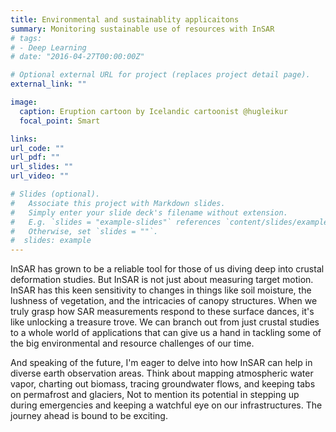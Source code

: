 ```yaml
---
title: Environmental and sustainablity applicaitons
summary: Monitoring sustainable use of resources with InSAR
# tags:
# - Deep Learning
# date: "2016-04-27T00:00:00Z"

# Optional external URL for project (replaces project detail page).
external_link: ""

image:
  caption: Eruption cartoon by Icelandic cartoonist @hugleikur
  focal_point: Smart

links:
url_code: ""
url_pdf: ""
url_slides: ""
url_video: ""

# Slides (optional).
#   Associate this project with Markdown slides.
#   Simply enter your slide deck's filename without extension.
#   E.g. `slides = "example-slides"` references `content/slides/example-slides.md`.
#   Otherwise, set `slides = ""`.
#  slides: example
---
```


InSAR has grown to be a reliable tool for those of us diving deep into crustal deformation studies. But InSAR is not just about measuring target motion. InSAR has this keen sensitivity to changes in things like soil moisture, the lushness of vegetation, and the intricacies of canopy structures. When we truly grasp how SAR measurements respond to these surface dances, it's like unlocking a treasure trove. We can branch out from just crustal studies to a whole world of applications that can give us a hand in tackling some of the big environmental and resource challenges of our time.

And speaking of the future, I'm  eager to delve into how InSAR can help in diverse earth observation areas. Think about mapping atmospheric water vapor, charting out biomass, tracing groundwater flows, and keeping tabs on permafrost and glaciers, Not to mention its potential in stepping up during emergencies and keeping a watchful eye on our infrastructures. The journey ahead is bound to be exciting.



